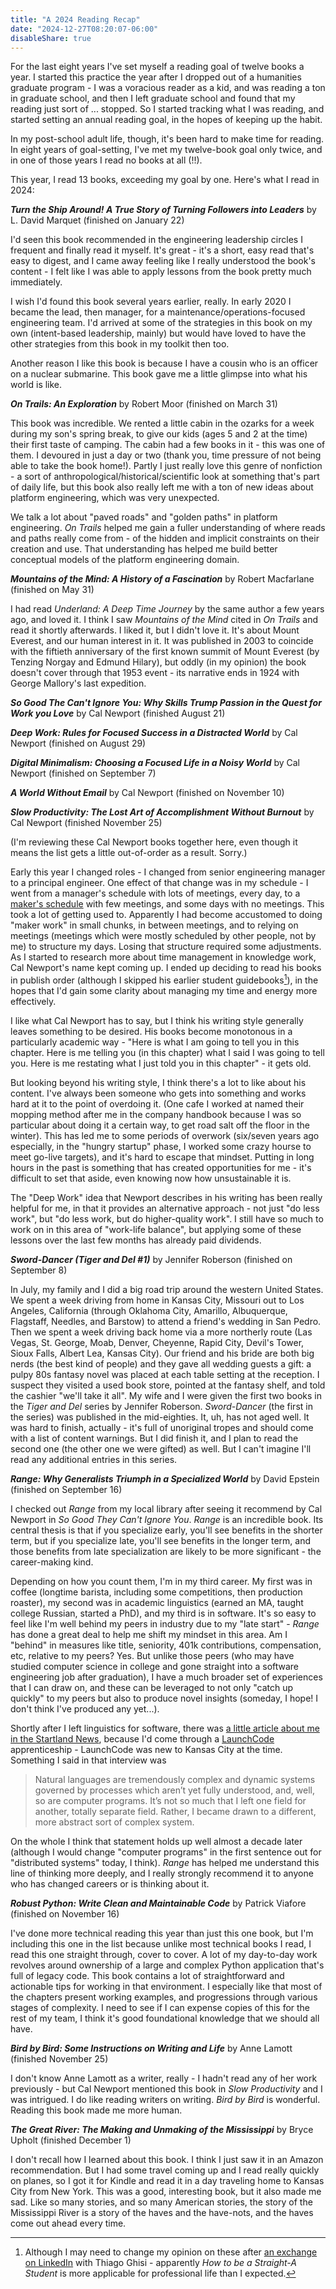 ```yaml
---
title: "A 2024 Reading Recap"
date: "2024-12-27T08:20:07-06:00"
disableShare: true
---
```


For the last eight years I've set myself a reading goal of twelve books a year.
I started this practice the year after I dropped out of a humanities graduate
program - I was a voracious reader as a kid, and was reading a ton in graduate
school, and then I left graduate school and found that my reading just sort of
... stopped. So I started tracking what I was reading, and started setting an
annual reading goal, in the hopes of keeping up the habit.

In my post-school adult life, though, it's been hard to make time for reading.
In eight years of goal-setting, I've met my twelve-book goal only twice, and in
one of those years I read no books at all (!!).

This year, I read 13 books, exceeding my goal by one. Here's what I read in
2024:

**_Turn the Ship Around! A True Story of Turning Followers into Leaders_** by
L. David Marquet (finished on January 22)

I'd seen this book recommended in the engineering leadership circles I frequent
and finally read it myself. It's great - it's a short, easy read that's easy to
digest, and I came away feeling like I really understood the book's content -
I felt like I was able to apply lessons from the book pretty much immediately.

I wish I'd found this book several years earlier, really. In early 2020 I
became the lead, then manager, for a maintenance/operations-focused engineering
team. I'd arrived at some of the strategies in this book on my own
(intent-based leadership, mainly) but would have loved to have the other
strategies from this book in my toolkit then too.

Another reason I like this book is because I have a cousin who is an officer
on a nuclear submarine. This book gave me a little glimpse into what his world
is like.

**_On Trails: An Exploration_** by Robert Moor (finished on March 31)

This book was incredible. We rented a little cabin in the ozarks for a week
during my son's spring break, to give our kids (ages 5 and 2 at the time)
their first taste of camping. The cabin had a few books in it - this was one
of them. I devoured in just a day or two (thank you, time pressure of not
being able to take the book home!). Partly I just really love this genre of
nonfiction - a sort of anthropological/historical/scientific look at something
that's part of daily life, but this book also really left me with a ton of
new ideas about platform engineering, which was very unexpected.

We talk a lot about "paved roads" and "golden paths" in platform engineering.
_On Trails_ helped me gain a fuller understanding of where reads and paths
really come from - of the hidden and implicit constraints on their creation
and use. That understanding has helped me build better conceptual models of
the platform engineering domain.

**_Mountains of the Mind: A History of a Fascination_** by Robert Macfarlane
(finished on May 31)

I had read _Underland: A Deep Time Journey_ by the same author a few years
ago, and loved it. I think I saw _Mountains of the Mind_ cited in _On Trails_
and read it shortly afterwards. I liked it, but I didn't love it. It's about
Mount Everest, and our human interest in it. It was published in 2003 to
coincide with the fiftieth anniversary of the first known summit of Mount
Everest (by Tenzing Norgay and Edmund Hilary), but oddly (in my opinion) the
book doesn't cover through that 1953 event - its narrative ends in 1924 with
George Mallory's last expedition.

**_So Good The Can't Ignore You: Why Skills Trump Passion in the Quest for Work you Love_**
by Cal Newport (finished August 21)

**_Deep Work: Rules for Focused Success in a Distracted World_** by Cal
Newport (finished on August 29)

**_Digital Minimalism: Choosing a Focused Life in a Noisy World_** by Cal
Newport (finished on September 7)

**_A World Without Email_** by Cal Newport (finished on November 10)

**_Slow Productivity: The Lost Art of Accomplishment Without Burnout_** by
Cal Newport (finished November 25)

(I'm reviewing these Cal Newport books together here, even though it means the
list gets a little out-of-order as a result. Sorry.)

Early this year I changed roles - I changed from senior engineering manager
to a principal engineer. One effect of that change was in my schedule - I went
from a manager's schedule with lots of meetings, every day, to a
[maker's schedule](https://paulgraham.com/makersschedule.html) with few
meetings, and some days with no meetings. This took a lot of getting used to.
Apparently I had become accustomed to doing "maker work" in small chunks, in
between meetings, and to relying on meetings (meetings which were
mostly scheduled by other people, not by me) to structure my days. Losing that
structure required some adjustments. As I started to research more about
time management in knowledge work, Cal Newport's name kept coming up. I ended
up deciding to read his books in publish order (although I skipped his earlier
student guidebooks[^1]), in the hopes that I'd gain some clarity about managing
my time and energy more effectively.

I like what Cal Newport has to say, but I think his writing style generally
leaves something to be desired. His books become monotonous in a particularly
academic way - "Here is what I am going to tell you in this chapter. Here is
me telling you (in this chapter) what I said I was going to tell you. Here is
me restating what I just told you in this chapter" - it gets old.

But looking beyond his writing style, I think there's a lot to like about his
content. I've always been someone who gets into something and works hard at it
to the point of overdoing it. (One cafe I worked at named their mopping method
after me in the company handbook because I was so particular about doing it a
certain way, to get road salt off the floor in the winter). This has led me to
some periods of overwork (six/seven years ago especially, in the
"hungry startup" phase, I worked some crazy hourse to meet go-live targets),
and it's hard to escape that mindset. Putting in long hours in the past is
something that has created opportunities for me - it's difficult to set that
aside, even knowing now how unsustainable it is.

The "Deep Work" idea that Newport describes in his writing has been really
helpful for me, in that it provides an alternative approach - not just
"do less work", but "do less work, but do higher-quality work". I still have
so much to work on in this area of "work-life balance", but applying some of
these lessons over the last few months has already paid dividends.

**_Sword-Dancer (Tiger and Del #1)_** by Jennifer Roberson (finished on
September 8)

In July, my family and I did a big road trip around the western United States.
We spent a week driving from home in Kansas City, Missouri out to Los Angeles,
California (through Oklahoma City, Amarillo, Albuquerque, Flagstaff, Needles,
and Barstow) to attend a friend's wedding in San Pedro. Then we spent a week
driving back home via a more northerly route (Las Vegas, St. George, Moab,
Denver, Cheyenne, Rapid City, Devil's Tower, Sioux Falls, Albert Lea,
Kansas City). Our friend and his bride are both big nerds (the best kind of
people) and they gave all wedding guests a gift: a pulpy 80s fantasy novel
was placed at each table setting at the reception. I suspect they visited a
used book store, pointed at the fantasy shelf, and told the cashier "we'll
take it all". My wife and I were given the first two books in the
_Tiger and Del_ series by Jennifer Roberson. _Sword-Dancer_ (the first in
the series) was published in the mid-eighties. It, uh, has not aged well.
It was hard to finish, actually - it's full of unoriginal tropes and should
come with a list of content warnings. But I did finish it, and I plan to read
the second one (the other one we were gifted) as well. But I can't imagine I'll
read any additional entries in this series.

**_Range: Why Generalists Triumph in a Specialized World_** by David Epstein
(finished on September 16)

I checked out _Range_ from my local library after seeing it recommend by
Cal Newport in _So Good They Can't Ignore You_. _Range_ is an incredible book.
Its central thesis is that if you specialize early, you'll see benefits in
the shorter term, but if you specialize late, you'll see benefits in the
longer term, and those benefits from late specialization are likely to be
more significant - the career-making kind.

Depending on how you count them, I'm in my third career. My first was in coffee
(longtime barista, including some competitions, then production roaster), my
second was in academic linguistics (earned an MA, taught college Russian,
started a PhD), and my third is in software. It's so easy to feel like I'm
well behind my peers in industry due to my "late start" - _Range_ has done
a great deal to help me shift my mindset in this area. Am I "behind" in
measures like title, seniority, 401k contributions, compensation, etc,
relative to my peers? Yes. But unlike those peers (who may have studied
computer science in college and gone straight into a software engineering
job after graduation), I have a much broader set of experiences that I can
draw on, and these can be leveraged to not only "catch up quickly" to my
peers but also to produce novel insights (someday, I hope! I don't think I've
produced any yet...).

Shortly after I left linguistics for software, there was
[a little article about me in the Startland News](https://www.startlandnews.com/2016/06/from-slavic-studies-to-coding-launchcode-helps-kansas-citian-find-new-career/),
because I'd come through a [LaunchCode](https://www.launchcode.org/)
apprenticeship - LaunchCode was new to Kansas City at the time. Something I
said in that interview was

> Natural languages are tremendously complex and dynamic systems governed
> by processes which aren’t yet fully understood, and, well, so are
> computer programs. It’s not so much that I left one field for another,
> totally separate field. Rather, I became drawn to a different, more
> abstract sort of complex system.

On the whole I think that statement holds up well almost a decade later
(although I would change "computer programs" in the first sentence out for
"distributed systems" today, I think). _Range_ has helped me understand
this line of thinking more deeply, and I really strongly recommend it
to anyone who has changed careers or is thinking about it.

**_Robust Python: Write Clean and Maintainable Code_** by Patrick Viafore
(finished on November 16)

I've done more technical reading this year than just this one book, but I'm
including this one in the list because unlike most technical books I read,
I read this one straight through, cover to cover. A lot of my day-to-day work
revolves around ownership of a large and complex Python application that's full
of legacy code. This book contains a lot of straightforward and actionable
tips for working in that environment. I especially like that most of the
chapters present working examples, and progressions through various stages
of complexity. I need to see if I can expense copies of this for the rest of
my team, I think it's good foundational knowledge that we should all have.

**_Bird by Bird: Some Instructions on Writing and Life_** by Anne Lamott
(finished November 25)

I don't know Anne Lamott as a writer, really - I hadn't read any of her work
previously - but Cal Newport mentioned this book in _Slow Productivity_ and
I was intrigued. I do like reading writers on writing. _Bird by Bird_ is
wonderful. Reading this book made me more human.

**_The Great River: The Making and Unmaking of the Mississippi_** by Bryce
Upholt (finished December 1)

I don't recall how I learned about this book. I think I just saw it in an
Amazon recommendation. But I had some travel coming up and I read really
quickly on planes, so I got it for Kindle and read it in a day traveling
home to Kansas City from New York. This was a good, interesting book, but
it also made me sad. Like so many stories, and so many American stories,
the story of the Mississippi River is a story of the haves and the
have-nots, and the haves come out ahead every time.

[^1]: Although I may need to change my opinion on these after [an exchange on LinkedIn](https://www.linkedin.com/feed/update/urn:li:activity:7279242918027038720/?commentUrn=urn%3Ali%3Acomment%3A%28activity%3A7279242918027038720%2C7279581112991891456%29&replyUrn=urn%3Ali%3Acomment%3A%28activity%3A7279242918027038720%2C7279603749151465475%29&dashCommentUrn=urn%3Ali%3Afsd_comment%3A%287279581112991891456%2Curn%3Ali%3Aactivity%3A7279242918027038720%29) with Thiago Ghisi - apparently _How to be a Straight-A Student_ is more applicable for professional life than I expected.
